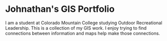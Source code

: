 # Johnathan's GIS Portfolio
I am a student at Colorado Mountain College studying Outdoor Recreational Leadership. This is a collection of my GIS work. I enjoy trying to find connections between information and maps help make those connections.
